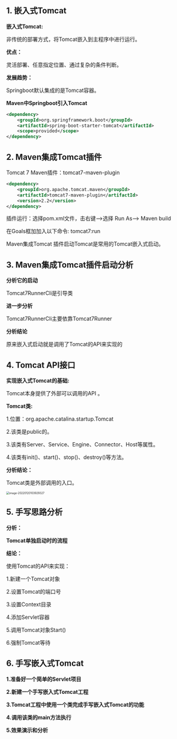 ## 1. 嵌入式Tomcat

**嵌入式Tomcat:** 

非传统的部署方式，将Tomcat嵌入到主程序中进行运行。 

**优点：** 

灵活部署、任意指定位置、通过复杂的条件判断。 

**发展趋势：** 

Springboot默认集成的是Tomcat容器。 

**Maven中Springboot引入Tomcat** 

```xml
<dependency> 
	<groupId>org.springframework.boot</groupId> 
	<artifactId>spring-boot-starter-tomcat</artifactId> 
	<scope>provided</scope> 
</dependency>
```

## 2. Maven集成Tomcat插件

Tomcat 7 Maven插件：tomcat7-maven-plugin

```xml
<dependency>
    <groupId>org.apache.tomcat.maven</groupId>
    <artifactId>tomcat7-maven-plugin</artifactId>
    <version>2.2</version>
</dependency>
```

插件运行：选择pom.xml文件，击右键——>选择 Run As——> Maven build 

在Goals框加加入以下命令: tomcat7:run 

Maven集成Tomcat 插件启动Tomcat是常用的Tomcat嵌入式启动。

## 3. Maven集成Tomcat插件启动分析

**分析它的启动** 

Tomcat7RunnerCli是引导类 

**进一步分析** 

Tomcat7RunnerCli主要依靠Tomcat7Runner 

**分析结论** 

原来嵌入式启动就是调用了Tomcat的API来实现的

## 4. Tomcat API接口 

**实现嵌入式Tomcat的基础:** 

Tomcat本身提供了外部可以调用的API 。

**Tomcat类:** 

1.位置：org.apache.catalina.startup.Tomcat 

2.该类是public的。 

3.该类有Server、Service、Engine、Connector、Host等属性。 

4.该类有init()、start()、stop()、destroy()等方法。 

**分析结论：** 

Tomcat类是外部调用的入口。

<img src="http://blog-1259650185.cosbj.myqcloud.com/img/202201/20/1642646369.png" alt="image-20220120103929327" style="zoom:50%;" />

## 5. 手写思路分析

**分析：** 

**Tomcat单独启动时的流程** 

**结论：** 

使用Tomcat的API来实现： 

1.新建一个Tomcat对象 

2.设置Tomcat的端口号 

3.设置Context目录 

4.添加Servlet容器 

5.调用Tomcat对象Start() 

6.强制Tomcat等待

## 6. 手写嵌入式Tomcat 

**1.准备好一个简单的Servlet项目** 

**2.新建一个手写嵌入式Tomcat工程** 

**3.Tomcat工程中使用一个类完成手写嵌入式Tomcat的功能** 

**4.调用该类的main方法执行** 

**5.效果演示和分析**
